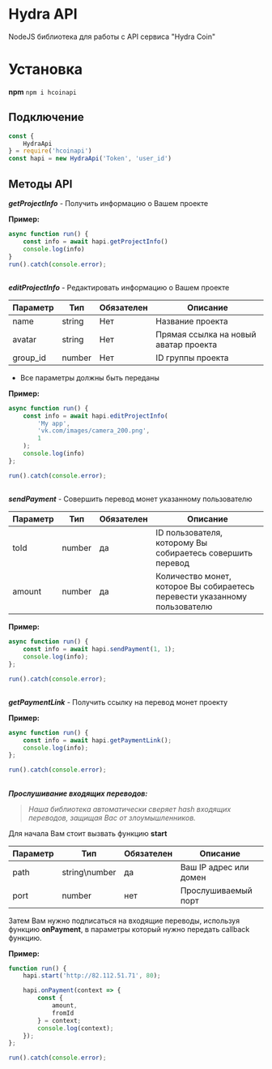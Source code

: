 # Hydra API

NodeJS библиотека для работы с API сервиса "Hydra Coin"

# Установка
**npm**
 `npm i hcoinapi`

## Подключение

``` js
const {
    HydraApi
} = require('hcoinapi')
const hapi = new HydraApi('Token', 'user_id')
```

## Методы API

***getProjectInfo*** - Получить информацию о Вашем проекте

**Пример:**

``` js
async function run() {
    const info = await hapi.getProjectInfo()
    console.log(info)
}
run().catch(console.error);
```

##
***editProjectInfo*** - Редактировать информацию о Вашем проекте

| Параметр | Тип | Обязателен | Описание |
|--|--|--|--|
| name | string | Нет | Название проекта |
| avatar| string | Нет | Прямая ссылка на новый аватар проекта |
| group_id| number | Нет | ID группы проекта |

* Все параметры должны быть переданы 

**Пример:**

``` js
async function run() {
    const info = await hapi.editProjectInfo(
        'My app',
        'vk.com/images/camera_200.png',
        1
    );
    console.log(info)
};

run().catch(console.error);
```

##
***sendPayment*** - Совершить перевод монет указанному пользователю

| Параметр | Тип | Обязателен | Описание |
|--|--|--|--|
| toId| number | да| ID пользователя, которому Вы собираетесь совершить перевод |
| amount | number | да|Количество монет, которое Вы собираетесь перевести указанному пользователю  |

**Пример:**

``` js
async function run() {
    const info = await hapi.sendPayment(1, 1);
    console.log(info);
};

run().catch(console.error);
```

##
***getPaymentLink*** - Получить ссылку на перевод монет проекту

**Пример:**

``` js
async function run() {
    const info = await hapi.getPaymentLink();
    console.log(info);
};

run().catch(console.error);
```

##
***Прослушивание входящих переводов:***

> *Наша библиотека автоматически сверяет hash входящих переводов, защищая Вас от злоумышленников.*

Для начала Вам стоит вызвать функцию **start**

| Параметр | Тип | Обязателен | Описание |
|--|--|--|--|
| path| string\number  | да | Ваш IP адрес или домен |
| port | number | нет |Прослушиваемый порт |

Затем Вам нужно подписаться на входящие переводы, используя функцию **onPayment**, в параметры который нужно передать callback функцию.

**Пример:**

``` js
function run() {
    hapi.start('http://82.112.51.71', 80);

    hapi.onPayment(context => {
        const {
            amount,
            fromId
        } = context;
        console.log(context);
    });
};

run().catch(console.error);
```
